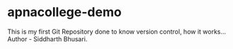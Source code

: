 # apnacollege-demo
This is my first Git Repository
done to know version control, how it works...
<br>
Author - Siddharth Bhusari.
